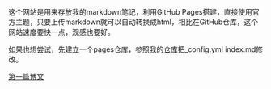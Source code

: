 这个网站是用来存放我的markdown笔记，利用GitHub Pages搭建，直接使用官方主题，只要上传markdown就可以自动转换成html，相比在GitHub仓库，这个网站速度要快一点，观感也要好。
 
如果也想尝试，先建立一个pages仓库，参照我的[仓库](https://github.com/icodesky/icodeisky.github.io)把_config.yml index.md修改。

[第一篇博文](./d_20230825.md)
